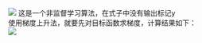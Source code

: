 ![](http://windmissing.github.io/images/2019/99.png)
这是一个非监督学习算法，在式子中没有输出标记y  
使用梯度上升法，就要先对目标函数求梯度，计算结果如下：  
![](http://windmissing.github.io/images/2019/98.png)

